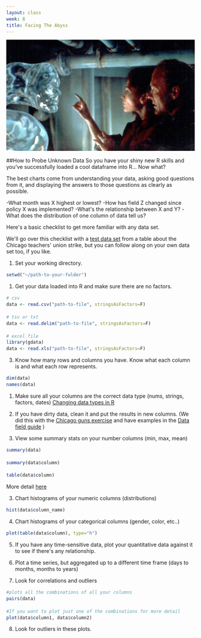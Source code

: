```yaml
---
layout: class
week: 8
title: Facing The Abyss
---
```


<img src="face.jpg">

##How to Probe Unknown Data
So you have your shiny new R skills and you’ve successfully loaded a cool dataframe into R... Now what?

The best charts come from understanding your data, asking good questions from it, and displaying the answers to those questions as clearly as possible.

-What month was X highest or lowest?
-How has field Z changed since policy X was implemented?
-What's the relationship between X and Y?
-What does the distribution of one column of data tell us?

Here's a basic checklist to get more familiar with any data set.

We'll go over this checklist with a [test data set](schools.tsv) from a table about the Chicago teachers' union strike, but you can follow along on your own data set too, if you like.


1. Set your working directory.

  ```r
  setwd("~/path-to-your-folder")
  ```

1. Get your data loaded into R and make sure there are no factors.

  ```r
  # csv
  data <- read.csv("path-to-file", stringsAsFactors=F)

  # tsv or txt
  data <- read.delim("path-to-file", stringsAsFactors=F)

  # excel file
  library(gdata)
  data <- read.xls("path-to-file", stringsAsFactors=F)
  ```
3. Know how many rows and columns you have. Know what each column is and what each row represents.

  ```r
  dim(data)
  names(data)
  ```

1. Make sure all your columns are the correct data type (nums, strings, factors, dates)
  [Changing data types in R](http://shancarter.github.io/data-field-guide/2000/01/01/r-transforms-data-types.html)

2. If you have dirty data, clean it and put the results in new columns. (We did this with the [Chicago guns exercise](https://gist.github.com/kpq/7034291) and have examples in the [Data field guide](http://shancarter.github.io/data-field-guide/index.html) )

2. View some summary stats on your number columns (min, max, mean)

  ```r
  summary(data)

  summary(data$column)

  table(data$column)
  ```
  More detail [here](http://shancarter.github.io/data-field-guide/2000/01/01/r-transforms-summary-stats-on-vectors.html)

3. Chart histograms of your numeric columns (distributions)

  ```r
  hist(data$column_name)
  ```

4. Chart histograms of your categorical columns (gender, color, etc..)

  ```r
  plot(table(data$column), type="h")
  ```

5. If you have any time-sensitive data, plot your quantitative data against it to see if there's any relationship.

6. Plot a time series, but aggregated up to a different time frame (days to months, months to years)

7. Look for correlations and outliers

  ```r
  #plots all the combinations of all your columns
  pairs(data)

  #If you want to plot just one of the combinations for more detail
  plot(data$column1, data$column2)
  ```

8. Look for outliers in these plots.


